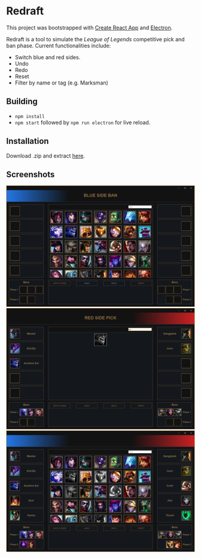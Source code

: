 # Redraft
This project was bootstrapped with [Create React App](https://github.com/facebookincubator/create-react-app) and [Electron](http://electron.atom.io/).

Redraft is a tool to simulate the *League of Legends* competitive pick and ban phase.
Current functionalities include:

- Switch blue and red sides.
- Undo
- Redo
- Reset
- Filter by name or tag (e.g. Marksman)

## Building

- `npm install`
- `npm start` followed by `npm run electron` for live reload.

## Installation

Download .zip and extract [here](https://github.com/Ekcao/redraft-web/releases).

## Screenshots

![](/screenshots/screenshot-01.png) 
![](/screenshots/screenshot-02.png)
![](/screenshots/screenshot-03.png)
